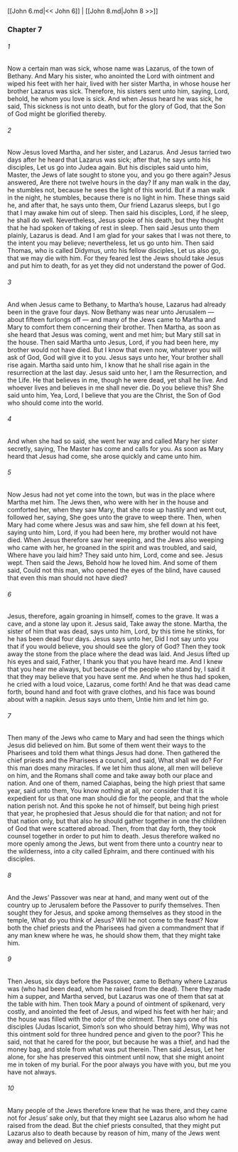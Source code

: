 [[John 6.md|<< John 6]]  |  [[John 8.md|John 8 >>]]

### Chapter 7
###### 1
Now a certain man was sick, whose name was Lazarus, of the town of Bethany. And Mary his sister, who anointed the Lord with ointment and wiped his feet with her hair, lived with her sister Martha, in whose house her brother Lazarus was sick. Therefore, his sisters sent unto him, saying, Lord, behold, he whom you love is sick. And when Jesus heard he was sick, he said, This sickness is not unto death, but for the glory of God, that the Son of God might be glorified thereby.

###### 2
Now Jesus loved Martha, and her sister, and Lazarus. And Jesus tarried two days after he heard that Lazarus was sick; after that, he says unto his disciples, Let us go into Judea again. But his disciples said unto him, Master, the Jews of late sought to stone you, and you go there again? Jesus answered, Are there not twelve hours in the day? If any man walk in the day, he stumbles not, because he sees the light of this world. But if a man walk in the night, he stumbles, because there is no light in him. These things said he, and after that, he says unto them, Our friend Lazarus sleeps, but I go that I may awake him out of sleep. Then said his disciples, Lord, if he sleep, he shall do well. Nevertheless, Jesus spoke of his death, but they thought that he had spoken of taking of rest in sleep. Then said Jesus unto them plainly, Lazarus is dead. And I am glad for your sakes that I was not there, to the intent you may believe; nevertheless, let us go unto him. Then said Thomas, who is called Didymus, unto his fellow disciples, Let us also go, that we may die with him. For they feared lest the Jews should take Jesus and put him to death, for as yet they did not understand the power of God.

###### 3
And when Jesus came to Bethany, to Martha’s house, Lazarus had already been in the grave four days. Now Bethany was near unto Jerusalem — about fifteen furlongs off — and many of the Jews came to Martha and Mary to comfort them concerning their brother. Then Martha, as soon as she heard that Jesus was coming, went and met him; but Mary still sat in the house. Then said Martha unto Jesus, Lord, if you had been here, my brother would not have died. But I know that even now, whatever you will ask of God, God will give it to you. Jesus says unto her, Your brother shall rise again. Martha said unto him, I know that he shall rise again in the resurrection at the last day. Jesus said unto her, I am the Resurrection, and the Life. He that believes in me, though he were dead, yet shall he live. And whoever lives and believes in me shall never die. Do you believe this? She said unto him, Yea, Lord, I believe that you are the Christ, the Son of God who should come into the world.

###### 4
And when she had so said, she went her way and called Mary her sister secretly, saying, The Master has come and calls for you. As soon as Mary heard that Jesus had come, she arose quickly and came unto him.

###### 5
Now Jesus had not yet come into the town, but was in the place where Martha met him. The Jews then, who were with her in the house and comforted her, when they saw Mary, that she rose up hastily and went out, followed her, saying, She goes unto the grave to weep there. Then, when Mary had come where Jesus was and saw him, she fell down at his feet, saying unto him, Lord, if you had been here, my brother would not have died. When Jesus therefore saw her weeping, and the Jews also weeping who came with her, he groaned in the spirit and was troubled, and said, Where have you laid him? They said unto him, Lord, come and see. Jesus wept. Then said the Jews, Behold how he loved him. And some of them said, Could not this man, who opened the eyes of the blind, have caused that even this man should not have died?

###### 6
Jesus, therefore, again groaning in himself, comes to the grave. It was a cave, and a stone lay upon it. Jesus said, Take away the stone. Martha, the sister of him that was dead, says unto him, Lord, by this time he stinks, for he has been dead four days. Jesus says unto her, Did I not say unto you that if you would believe, you should see the glory of God? Then they took away the stone from the place where the dead was laid. And Jesus lifted up his eyes and said, Father, I thank you that you have heard me. And I knew that you hear me always, but because of the people who stand by, I said it that they may believe that you have sent me. And when he thus had spoken, he cried with a loud voice, Lazarus, come forth! And he that was dead came forth, bound hand and foot with grave clothes, and his face was bound about with a napkin. Jesus says unto them, Untie him and let him go.

###### 7
Then many of the Jews who came to Mary and had seen the things which Jesus did believed on him. But some of them went their ways to the Pharisees and told them what things Jesus had done. Then gathered the chief priests and the Pharisees a council, and said, What shall we do? For this man does many miracles. If we let him thus alone, all men will believe on him, and the Romans shall come and take away both our place and nation. And one of them, named Caiaphas, being the high priest that same year, said unto them, You know nothing at all, nor consider that it is expedient for us that one man should die for the people, and that the whole nation perish not. And this spoke he not of himself, but being high priest that year, he prophesied that Jesus should die for that nation; and not for that nation only, but that also he should gather together in one the children of God that were scattered abroad. Then, from that day forth, they took counsel together in order to put him to death. Jesus therefore walked no more openly among the Jews, but went from there unto a country near to the wilderness, into a city called Ephraim, and there continued with his disciples.

###### 8
And the Jews’ Passover was near at hand, and many went out of the country up to Jerusalem before the Passover to purify themselves. Then sought they for Jesus, and spoke among themselves as they stood in the temple, What do you think of Jesus? Will he not come to the feast? Now both the chief priests and the Pharisees had given a commandment that if any man knew where he was, he should show them, that they might take him.

###### 9
Then Jesus, six days before the Passover, came to Bethany where Lazarus was (who had been dead, whom he raised from the dead). There they made him a supper, and Martha served, but Lazarus was one of them that sat at the table with him. Then took Mary a pound of ointment of spikenard, very costly, and anointed the feet of Jesus, and wiped his feet with her hair; and the house was filled with the odor of the ointment. Then says one of his disciples (Judas Iscariot, Simon’s son who should betray him), Why was not this ointment sold for three hundred pence and given to the poor? This he said, not that he cared for the poor, but because he was a thief, and had the money bag, and stole from what was put therein. Then said Jesus, Let her alone, for she has preserved this ointment until now, that she might anoint me in token of my burial. For the poor always you have with you, but me you have not always.

###### 10
Many people of the Jews therefore knew that he was there, and they came not for Jesus’ sake only, but that they might see Lazarus also whom he had raised from the dead. But the chief priests consulted, that they might put Lazarus also to death because by reason of him, many of the Jews went away and believed on Jesus.